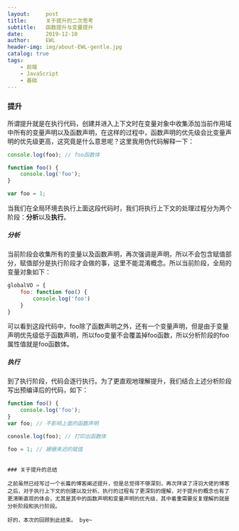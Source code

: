```yaml
---
layout:     post
title:      关于提升的二次思考
subtitle:   函数提升与变量提升
date:       2019-12-10
author:     EWL
header-img: img/about-EWL-gentle.jpg
catalog: true
tags:
    - 前端
    - JavaScript
    - 基础
---
```


### 提升

所谓提升就是在执行代码，创建并进入上下文时在变量对象中收集添加当前作用域中所有的变量声明以及函数声明，在这样的过程中，函数声明的优先级会比变量声明的优先级更高，这究竟是什么意思呢？这里我用伪代码解释一下：

```javascript
console.log(foo); // foo函数体

function foo() {
    console.log('foo');
}

var foo = 1;
```

当我们在全局环境去执行上面这段代码时，我们将执行上下文的处理过程分为两个阶段：**分析**以及**执行**。

##### **分析**

当前阶段会收集所有的变量以及函数声明，再次强调是声明，所以不会包含赋值部分，赋值部分是执行阶段才会做的事，这里不能混淆概念。所以当前阶段，全局的变量对象如下：

```javascript
globalVO = {
    foo: function foo() {
        console.log('foo')
    }
}
```

可以看到这段代码中，foo除了函数声明之外，还有一个变量声明，但是由于变量声明优先级低于函数声明，所以foo变量不会覆盖掉foo函数，所以分析阶段的foo属性值就是foo函数体。

##### **执行**

到了执行阶段，代码会逐行执行。为了更直观地理解提升，我们结合上述分析阶段写出预编译后的代码，如下：

```javascript
function foo() {
    console.log('foo');
}
var foo; // 不影响上面的函数声明

conosle.log(foo); // 打印出函数体

foo = 1; // 姗姗来迟的赋值
```

~~~~~~~~~~~~~~~~~~~~~~~~~~~~~~~~~~~~~~~~~~~~~~~~~~~~~~~~~split-line~~~~~~~~~~~~~~~~~~~~~~~~~~~~~~~~~~~~~~~~~~~~~~~~~~~~~~~~~

### 关于提升的总结

之前虽然已经写过一个长篇的博客阐述提升，但是总觉得不够深刻，再次拜读了冴羽大佬的博客之后，对于执行上下文的创建以及分析、执行的过程有了更深刻的理解，对于提升的概念也有了更清晰直观的体会，尤其是其中的函数声明和变量声明的优先级，其中着重需要反复理解的就是分析阶段和执行阶段。

好的，本次的回顾到此结束。 bye~

